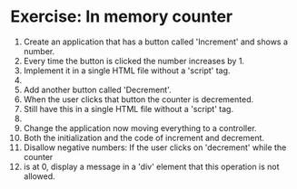 # Exercise: In memory counter

1. Create an application that has a button called 'Increment' and shows a number.
1. Every time the button is clicked the number increases by 1.
1. Implement it in a single HTML file without a 'script' tag.
1. 
1. Add another button called 'Decrement'.
1. When the user clicks that button the counter is decremented.
1. Still have this in a single HTML file without a 'script' tag.
1. 
1. Change the application now moving everything to a controller.
1. Both the initialization and the code of increment and decrement.
1. Disallow negative numbers: If the user clicks on 'decrement' while the counter
1. is at 0, display a message in a 'div' element that this operation is not allowed.



